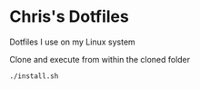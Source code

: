 # Chris's Dotfiles

Dotfiles I use on my Linux system


Clone and execute from within the cloned folder

```shell
./install.sh
```
